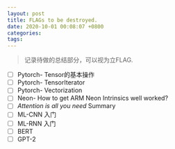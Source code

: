 ```yaml
---
layout: post
title: FLAGs to be destroyed.
date: 2020-10-01 00:08:07 +0800
categories: 
tags: 
---
```


> 记录待做的总结部分，可以视为立FLAG.

- [ ] Pytorch- Tensor的基本操作
- [ ] Pytorch- TensorIterator
- [ ] Pytorch- Vectorization
- [ ] Neon- How to get ARM Neon Intrinsics well worked?
- [ ] *Attention is all you need* Summary
- [ ] ML-CNN 入门
- [ ] ML-RNN 入门
- [ ] BERT
- [ ] GPT-2